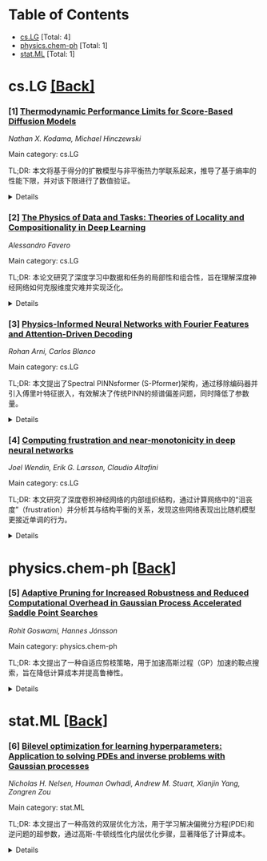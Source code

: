<div id=toc></div>

# Table of Contents

- [cs.LG](#cs.LG) [Total: 4]
- [physics.chem-ph](#physics.chem-ph) [Total: 1]
- [stat.ML](#stat.ML) [Total: 1]


<div id='cs.LG'></div>

# cs.LG [[Back]](#toc)

### [1] [Thermodynamic Performance Limits for Score-Based Diffusion Models](https://arxiv.org/abs/2510.06174)
*Nathan X. Kodama, Michael Hinczewski*

Main category: cs.LG

TL;DR: 本文将基于得分的扩散模型与非平衡热力学联系起来，推导了基于熵率的性能下限，并对该下限进行了数值验证。


<details>
  <summary>Details</summary>
Motivation: 现有研究已将深度学习与非平衡热力学联系起来，但缺乏对扩散模型热力学操作的正式表述和性能下限。本文旨在填补这一空白，并借鉴麦克斯韦恶魔的思想。

Method: 本文通过推导与熵率相关的下限，建立了基于得分的扩散模型与非平衡热力学之间的联系。具体地，推导了一个关于负对数似然（NLL）的热力学下限，该下限依赖于系统熵率。

Result: 推导出了一个热力学下限，即 NLL≥S0+S1/2−1/2(2Z1/0˙Sθ(t)dt)，其中S0和S1分别是数据的熵和平衡分布的熵。该下限比基于ELBO和KL的上下限更具优势。

Conclusion: 本文将生成模型性能与基本物理原理联系起来，为理解扩散模型的热力学操作提供了新的见解，并对热力学计算硬件的设计具有潜在意义。

Abstract: We establish a fundamental connection between score-based diffusion models and non-equilibrium thermodynamics by deriving performance limits based on entropy rates. Our main theoretical contribution is a lower bound on the negative log-likelihood of the data that relates model performance to entropy rates of diffusion processes. We numerically validate this bound on a synthetic dataset and investigate its tightness. By building a bridge to entropy rates - system, intrinsic, and exchange entropy - we provide new insights into the thermodynamic operation of these models, drawing parallels to Maxwell's demon and implications for thermodynamic computing hardware. Our framework connects generative modeling performance to fundamental physical principles through stochastic thermodynamics.

</details>


### [2] [The Physics of Data and Tasks: Theories of Locality and Compositionality in Deep Learning](https://arxiv.org/abs/2510.06106)
*Alessandro Favero*

Main category: cs.LG

TL;DR: 本论文研究了深度学习中数据和任务的局部性和组合性，旨在理解深度神经网络如何克服维度灾难并实现泛化。


<details>
  <summary>Details</summary>
Motivation: 深度神经网络取得了显著成功，但其学习机制尚不明确。维度灾难使得高维任务的学习在统计上难以处理，这表明可学习数据存在潜在结构，本研究旨在揭示这种结构并分析其对性能的影响。

Method: 论文结合统计物理和学习理论，分析了无限宽度卷积神经网络的泛化能力；利用概率上下文无关文法对数据进行建模，研究了扩散生成模型如何通过组合特征生成新数据；并探索了任务和技能在模型参数空间中的组合性。

Result: 研究表明，卷积神经网络可以通过适应目标函数的空间尺度克服维度灾难；扩散生成模型存在生成过程中的相变，支持自然数据的组合结构；学习这些文法的样本复杂度随数据维度多项式增长；大型预训练模型权重空间存在与特定任务相关的局部区域，支持任务算术和模型编辑。

Conclusion: 本研究为理解生成模型如何学习泛化和创造性提供了理论基础，并揭示了深度学习中数据、任务和模型表示的组合结构，为进一步研究深度学习的泛化能力和可解释性提供了新的视角。

Abstract: Deep neural networks have achieved remarkable success, yet our understanding of how they learn remains limited. These models can learn high-dimensional tasks, which is generally statistically intractable due to the curse of dimensionality. This apparent paradox suggests that learnable data must have an underlying latent structure. What is the nature of this structure? How do neural networks encode and exploit it, and how does it quantitatively impact performance - for instance, how does generalization improve with the number of training examples? This thesis addresses these questions by studying the roles of locality and compositionality in data, tasks, and deep learning representations.

</details>


### [3] [Physics-Informed Neural Networks with Fourier Features and Attention-Driven Decoding](https://arxiv.org/abs/2510.05385)
*Rohan Arni, Carlos Blanco*

Main category: cs.LG

TL;DR: 本文提出了Spectral PINNsformer (S-Pformer)架构，通过移除编码器并引入傅里叶特征嵌入，有效解决了传统PINN的频谱偏差问题，同时降低了参数量。


<details>
  <summary>Details</summary>
Motivation: 传统PINN（尤其是基于MLP的PINN）存在频谱偏差和泛化能力不足的问题，而基于Transformer的PINNsformer虽然改进了性能，但编码器存在冗余。因此，需要一种更高效、更准确的PINN架构。

Method: S-Pformer架构通过以下方式改进了PINNsformer：1) 移除编码器，直接使用自注意力机制；2) 引入傅里叶特征嵌入，在频域自适应地编码多尺度行为。

Result: 实验结果表明，S-Pformer在所有基准测试中优于传统的编码器-解码器PINNsformer架构，并且在参数量显著减少的情况下，达到了或超过了MLP的性能。

Conclusion: S-Pformer提供了一种更高效、更准确的PINN架构，能够更好地解决偏微分方程，并有望在科学和工程领域得到广泛应用。

Abstract: Physics-Informed Neural Networks (PINNs) are a useful framework for approximating partial differential equation solutions using deep learning methods. In this paper, we propose a principled redesign of the PINNsformer, a Transformer-based PINN architecture. We present the Spectral PINNSformer (S-Pformer), a refinement of encoder-decoder PINNSformers that addresses two key issues; 1. the redundancy (i.e. increased parameter count) of the encoder, and 2. the mitigation of spectral bias. We find that the encoder is unnecessary for capturing spatiotemporal correlations when relying solely on self-attention, thereby reducing parameter count. Further, we integrate Fourier feature embeddings to explicitly mitigate spectral bias, enabling adaptive encoding of multiscale behaviors in the frequency domain. Our model outperforms encoder-decoder PINNSformer architectures across all benchmarks, achieving or outperforming MLP performance while reducing parameter count significantly.

</details>


### [4] [Computing frustration and near-monotonicity in deep neural networks](https://arxiv.org/abs/2510.05286)
*Joel Wendin, Erik G. Larsson, Claudio Altafini*

Main category: cs.LG

TL;DR: 本文研究了深度卷积神经网络的内部组织结构，通过计算网络中的“沮丧度”（frustration）并分析其与结构平衡的关系，发现这些网络表现出比随机模型更接近单调的行为。


<details>
  <summary>Details</summary>
Motivation: 尽管深度神经网络在图像分类等领域表现出色，但其成功背后的原因和性质尚不清楚。本文旨在探索训练好的深度神经网络的组织原则，以理解其泛化能力。

Method: 本文将统计物理中的“沮丧度”和结构平衡概念应用于深度神经网络的图表示，并结合函数单调性的概念。通过计算网络的沮丧度，评估其与结构平衡的接近程度，并分析这种接近程度与网络行为的关系。

Result: 研究发现，所有考虑的预训练深度卷积神经网络的沮丧度都低于随机模型。这表明网络中编码的无序程度小于随机模型，并且网络表现出接近单调的行为。

Conclusion: 本文结果表明，深度卷积神经网络倾向于表现出比随机模型更有序的行为，这可能是一种新的隐式正则化形式，有助于理解深度神经网络的泛化能力和内部组织结构。

Abstract: For the signed graph associated to a deep neural network, one can compute the frustration level, i.e., test how close or distant the graph is to structural balance. For all the pretrained deep convolutional neural networks we consider, we find that the frustration is always less than expected from null models. From a statistical physics point of view, and in particular in reference to an Ising spin glass model, the reduced frustration indicates that the amount of disorder encoded in the network is less than in the null models. From a functional point of view, low frustration (i.e., proximity to structural balance) means that the function representing the network behaves near-monotonically, i.e., more similarly to a monotone function than in the null models. Evidence of near-monotonic behavior along the partial order determined by frustration is observed for all networks we consider. This confirms that the class of deep convolutional neural networks tends to have a more ordered behavior than expected from null models, and suggests a novel form of implicit regularization.

</details>


<div id='physics.chem-ph'></div>

# physics.chem-ph [[Back]](#toc)

### [5] [Adaptive Pruning for Increased Robustness and Reduced Computational Overhead in Gaussian Process Accelerated Saddle Point Searches](https://arxiv.org/abs/2510.06030)
*Rohit Goswami, Hannes Jónsson*

Main category: physics.chem-ph

TL;DR: 本文提出了一种自适应剪枝策略，用于加速高斯过程（GP）加速的鞍点搜索，旨在降低计算成本并提高鲁棒性。


<details>
  <summary>Details</summary>
Motivation: 传统的GP加速鞍点搜索方法在超参数优化和模型更新时计算成本高昂，且容易因模型覆盖不足而失败。因此，需要一种更高效且稳定的方法。

Method: 该方法结合了感知几何的最优输运度量和主动剪枝策略，通过Wasserstein-1距离进行远点采样，选择固定大小的几何多样化配置子集。此外，还引入了置换不变度量、早停信任半径和信号方差对数势垒惩罚，以增强稳定性。

Result: 实验结果表明，该方法将238个具有挑战性的化学反应配置的平均计算时间减少了一半多。

Conclusion: 该研究表明，改进后的GP方法是一种强大且可扩展的算法，可用于加速需要大量计算才能评估能量和原子力的鞍点搜索，为计算化学领域提供了新的解决方案。

Abstract: Gaussian process (GP) regression provides a strategy for accelerating saddle point searches on high-dimensional energy surfaces by reducing the number of times the energy and its derivatives with respect to atomic coordinates need to be evaluated. The computational overhead in the hyperparameter optimization can, however, be large and make the approach inefficient. Failures can also occur if the search ventures too far into regions that are not represented well enough by the GP model. Here, these challenges are resolved by using geometry-aware optimal transport measures and an active pruning strategy using a summation over Wasserstein-1 distances for each atom-type in farthest-point sampling, selecting a fixed-size subset of geometrically diverse configurations to avoid rapidly increasing cost of GP updates as more observations are made. Stability is enhanced by permutation-invariant metric that provides a reliable trust radius for early-stopping and a logarithmic barrier penalty for the growth of the signal variance. These physically motivated algorithmic changes prove their efficacy by reducing to less than a half the mean computational time on a set of 238 challenging configurations from a previously published data set of chemical reactions. With these improvements, the GP approach is established as, a robust and scalable algorithm for accelerating saddle point searches when the evaluation of the energy and atomic forces requires significant computational effort.

</details>


<div id='stat.ML'></div>

# stat.ML [[Back]](#toc)

### [6] [Bilevel optimization for learning hyperparameters: Application to solving PDEs and inverse problems with Gaussian processes](https://arxiv.org/abs/2510.05568)
*Nicholas H. Nelsen, Houman Owhadi, Andrew M. Stuart, Xianjin Yang, Zongren Zou*

Main category: stat.ML

TL;DR: 本文提出了一种高效的双层优化方法，用于学习解决偏微分方程(PDE)和逆问题的超参数，通过高斯-牛顿线性化内层优化步骤，显著降低了计算成本。


<details>
  <summary>Details</summary>
Motivation: 科学计算和推断问题，如PDE和逆问题，对超参数的选择高度敏感。传统的随机超参数初始化方法准确性和鲁棒性不足，需要一种更有效的超参数优化策略。

Method: 该方法采用双层优化框架，外层优化超参数以最小化验证损失，内层优化模型以平衡数据保真度和平滑度。关键创新在于使用高斯-牛顿线性化内层优化，避免了重复求解PDE，从而实现了显式梯度计算和快速迭代。

Result: 通过高斯过程模型应用于非线性PDE和PDE逆问题，实验结果表明该方法在准确性和鲁棒性方面取得了显著改进，尤其在高维超参数优化中表现出良好的可扩展性。

Conclusion: 本文提出的方法为基于高斯过程的PDE求解和超参数学习提供了一种高效且可扩展的解决方案，具有广泛的应用前景。

Abstract: Methods for solving scientific computing and inference problems, such as kernel- and neural network-based approaches for partial differential equations (PDEs), inverse problems, and supervised learning tasks, depend crucially on the choice of hyperparameters. Specifically, the efficacy of such methods, and in particular their accuracy, stability, and generalization properties, strongly depends on the choice of hyperparameters. While bilevel optimization offers a principled framework for hyperparameter tuning, its nested optimization structure can be computationally demanding, especially in PDE-constrained contexts. In this paper, we propose an efficient strategy for hyperparameter optimization within the bilevel framework by employing a Gauss-Newton linearization of the inner optimization step. Our approach provides closed-form updates, eliminating the need for repeated costly PDE solves. As a result, each iteration of the outer loop reduces to a single linearized PDE solve, followed by explicit gradient-based hyperparameter updates. We demonstrate the effectiveness of the proposed method through Gaussian process models applied to nonlinear PDEs and to PDE inverse problems. Extensive numerical experiments highlight substantial improvements in accuracy and robustness compared to conventional random hyperparameter initialization. In particular, experiments with additive kernels and neural network-parameterized deep kernels demonstrate the method's scalability and effectiveness for high-dimensional hyperparameter optimization.

</details>
